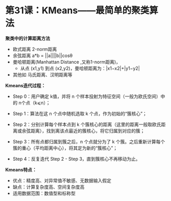 # 第31课：KMeans——最简单的聚类算法

**聚类中的计算距离方法**

* 欧式距离 2-norm距离
* 余弦距离 a*b = ||a||||b||cosθ
* 曼哈顿距离(Manhattan Distance ,又称1-norm距离)，
  * 从点 (x1,y1) 到点 (x2,y2)，曼哈顿距离为：|x1−x2|+|y1−y2|
* 其他如 马氏距离、汉明距离等

**Kmeans迭代过程：**

* Step 0：用户确定 k值，并将 n 个样本投射为特征空间（一般为欧氏空间）中的 n个点（k⩽n）；

* Step 1：算法在这 n 个点中随机选取 k 个点，作为初始的“簇核心”；

* Step 2：分别计算每个样本点到 k 个簇核心的距离（这里的距离一般取欧氏距离或余弦距离），找到离该点最近的簇核心，将它归属到对应的簇；

* Step 3：所有点都归属到簇之后，n 个点就分为了 k 个簇。之后重新计算每个簇的重心（平均距离中心），将其定为新的“簇核心”；

* Step 4：反复迭代 Step 2 - Step 3，直到簇核心不再移动为止。

**Kmeans特点：**

* 优点：精度高、对异常值不敏感、无数据输入假定
* 缺点：计算复杂度高、空间复杂度高
* 适用数据范围：数值型和标称型
